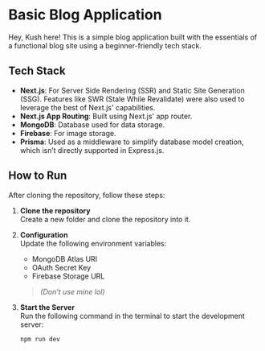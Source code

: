 # Basic Blog Application

Hey, Kush here! This is a simple blog application built with the essentials of a functional blog site using a beginner-friendly tech stack.

## Tech Stack

- **Next.js**: For Server Side Rendering (SSR) and Static Site Generation (SSG). Features like SWR (Stale While Revalidate) were also used to leverage the best of Next.js' capabilities.
- **Next.js App Routing**: Built using Next.js' app router.
- **MongoDB**: Database used for data storage.
- **Firebase**: For image storage.
- **Prisma**: Used as a middleware to simplify database model creation, which isn’t directly supported in Express.js.

## How to Run

After cloning the repository, follow these steps:

1. **Clone the repository**  
   Create a new folder and clone the repository into it.

2. **Configuration**  
   Update the following environment variables:
   - MongoDB Atlas URI
   - OAuth Secret Key
   - Firebase Storage URL

   > _(Don’t use mine lol)_

3. **Start the Server**  
   Run the following command in the terminal to start the development server:

   ```bash
   npm run dev
